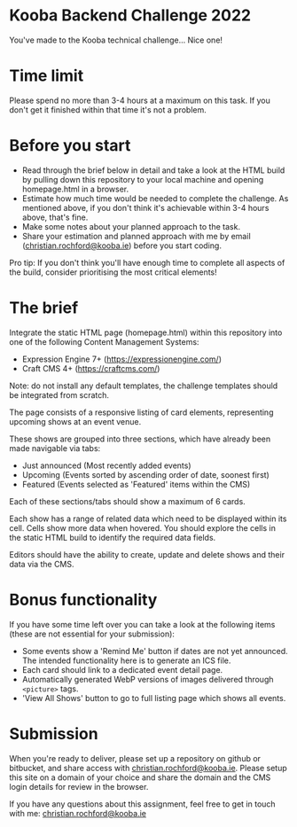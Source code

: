 Kooba Backend Challenge 2022
===

You've made to the Kooba technical challenge... Nice one!

# Time limit
Please spend no more than 3-4 hours at a maximum on this task. If you don't get it finished within that time it's not a problem.

# Before you start
* Read through the brief below in detail and take a look at the HTML build by pulling down this repository to your local machine and opening homepage.html in a browser.
* Estimate how much time would be needed to complete the challenge. As mentioned above, if you don't think it's achievable within 3-4 hours above, that's fine.
* Make some notes about your planned approach to the task.
* Share your estimation and planned approach with me by email (christian.rochford@kooba.ie) before you start coding.

Pro tip: If you don't think you'll have enough time to complete all aspects of the build, consider prioritising the most critical elements!

# The brief

Integrate the static HTML page (homepage.html) within this repository into one of the following Content Management Systems:
* Expression Engine 7+ (https://expressionengine.com/)
* Craft CMS 4+ (https://craftcms.com/)

Note: do not install any default templates, the challenge templates should be integrated from scratch.

The page consists of a responsive listing of card elements, representing upcoming shows at an event venue.

These shows are grouped into three sections, which have already been made navigable via tabs:
* Just announced (Most recently added events)
* Upcoming (Events sorted by ascending order of date, soonest first)
* Featured (Events selected as 'Featured' items within the CMS)

Each of these sections/tabs should show a maximum of 6 cards.

Each show has a range of related data which need to be displayed within its cell. Cells show more data when hovered. You should explore the cells in the static HTML build to identify the required data fields.

Editors should have the ability to create, update and delete shows and their data via the CMS.

# Bonus functionality 
If you have some time left over you can take a look at the following items (these are not essential for your submission):
* Some events show a 'Remind Me' button if dates are not yet announced. The intended functionality here is to generate an ICS file.
* Each card should link to a dedicated event detail page.
* Automatically generated WebP versions of images delivered through ```<picture>``` tags. 
* 'View All Shows' button to go to full listing page which shows all events.

# Submission

When you're ready to deliver, please set up a repository on github or bitbucket, and share access with christian.rochford@kooba.ie.
Please setup this site on a domain of your choice and share the domain and the CMS login details for review in the browser.

If you have any questions about this assignment, feel free to get in touch with me: christian.rochford@kooba.ie
